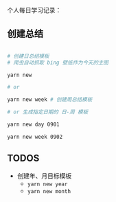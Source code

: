 个人每日学习记录：

## 创建总结

```bash

# 创建日总结模板
# 爬虫自动抓取 bing 壁纸作为今天的主图

yarn new 

# or

yarn new week # 创建周总结模板

# or 生成指定日期的 日-周 模板

yarn new day 0901

yarn new week 0902
```

## TODOS

- 创建年、月目标模板
  - `yarn new year`
  - `yarn new month`

